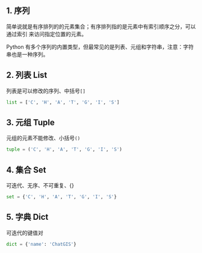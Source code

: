 ## 1. 序列
简单说就是有序排列的的元素集合；有序排列指的是元素中有索引顺序之分，可以通过索引
来访问指定位置的元素。

Python 有多个序列的内置类型，但最常见的是列表、元组和字符串，注意：字符串也是一种序列。

## 2. 列表 List
列表是可以修改的序列、中括号`[]`
```python
list = ['C', 'H', 'A', 'T', 'G', 'I', 'S']
```

## 3. 元组 Tuple
元组的元素不能修改、小括号`()`
```python
tuple = ('C', 'H', 'A', 'T', 'G', 'I', 'S')
```
## 4. 集合 Set
可迭代、无序、不可重复、{}
```python
set = {'C', 'H', 'A', 'T', 'G', 'I', 'S'}
```

## 5. 字典 Dict
可迭代的键值对
```python
dict = {'name': 'ChatGIS'}
```
